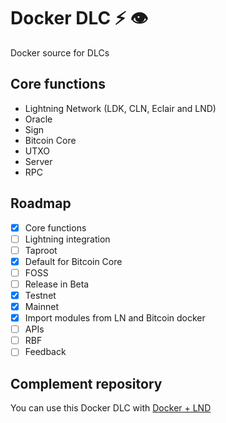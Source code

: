 # Docker DLC ⚡ 👁️

Docker source for DLCs

## Core functions

- Lightning Network (LDK, CLN, Eclair and LND)
- Oracle
- Sign
- Bitcoin Core
- UTXO
- Server
- RPC

## Roadmap

- [x] Core functions
- [ ] Lightning integration
- [ ] Taproot
- [x] Default for Bitcoin Core
- [ ] FOSS
- [ ] Release in Beta
- [x] Testnet
- [x] Mainnet
- [x] Import modules from LN and Bitcoin docker
- [ ] APIs
- [ ] RBF
- [ ] Feedback 

## Complement repository

You can use this Docker DLC with [Docker + LND](https://github.com/giovantenne/awning)

